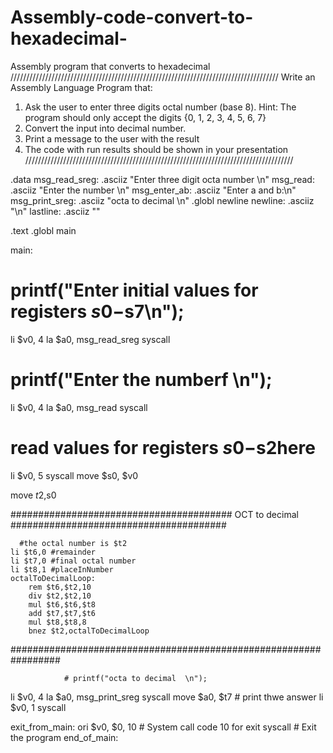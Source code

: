 # Assembly-code-convert-to-hexadecimal-
Assembly program that converts to hexadecimal
/////////////////////////////////////////////////////////////////////////////////////
Write an Assembly Language Program that:
1. Ask the user to enter three digits octal number (base 8). Hint: The program should 
only accept the digits {0, 1, 2, 3, 4, 5, 6, 7} 
2. Convert the input into decimal number.
3. Print a message to the user with the result
4. The code with run results should be shown in your presentation
/////////////////////////////////////////////////////////////////////////////////////



.data
msg_read_sreg:	.asciiz "Enter three digit octa number \n"
msg_read:	.asciiz "Enter the number \n"
msg_enter_ab:	.asciiz "Enter a and b:\n"
msg_print_sreg:	.asciiz "octa to decimal \n"
.globl newline
newline:	.asciiz "\n"
lastline:	.asciiz ""

	
.text
.globl main
	
main:

# printf("Enter initial values for registers $s0-$s7\n");
  li	$v0, 4
  la	$a0, msg_read_sreg
  syscall

# printf("Enter the numberf \n");
  li	$v0, 4
  la	$a0, msg_read
  syscall
# read values for registers $s0-$s2here
  li	$v0, 5
  syscall
  move	$s0, $v0
  
move $t2,$s0
  
########################################  OCT to decimal #######################################
  
      #the octal number is $t2
    li $t6,0 #remainder
    li $t7,0 #final octal number
    li $t8,1 #placeInNumber
    octalToDecimalLoop:
        rem $t6,$t2,10
        div $t2,$t2,10
        mul $t6,$t6,$t8
        add $t7,$t7,$t6
        mul $t8,$t8,8
        bnez $t2,octalToDecimalLoop
    
  #################################################################
 

				# printf("octa to decimal  \n");
  li	$v0, 4
  la	$a0, msg_print_sreg
  syscall
  move $a0, $t7				# print thwe answer
  li	$v0, 1
  syscall
  

exit_from_main:
    ori     $v0, $0, 10     	# System call code 10 for exit
    syscall                 	# Exit the program
end_of_main:

